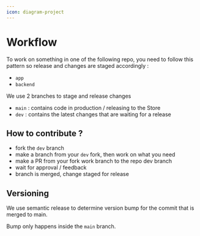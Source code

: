 ```yaml
---
icon: diagram-project
---
```


# Workflow

To work on something in one of the following repo, you need to follow this pattern so release and changes are staged accordingly :&#x20;

* `app`
* `backend`



We use 2 branches to stage and release changes

* `main` : contains code in production / releasing to the Store
* `dev` : contains the latest changes that are waiting for a release

## How to contribute ?

* fork the `dev`  branch
* make a branch from your `dev` fork, then work on what you need
* make a PR from your fork work branch to the repo dev branch
* wait for approval / feedback
* branch is merged, change staged for release



## Versioning

We use semantic release to determine version bump for the commit that is merged to main.

Bump only happens inside the `main` branch.
